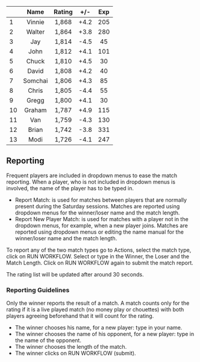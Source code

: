 | |Name|Rating|+/-|Exp|
|-|:--:|:----:|:-:|:-:|
|1|Vinnie|1,868|+4.2|205|
|2|Walter|1,864|+3.8|280|
|3|Jay|1,814|-4.5|45|
|4|John|1,812|+4.1|101|
|5|Chuck|1,810|+4.5|30|
|6|David|1,808|+4.2|40|
|7|Somchai|1,806|+4.3|85|
|8|Chris|1,805|-4.4|55|
|9|Gregg|1,800|+4.1|30|
|10|Graham|1,787|+4.9|115|
|11|Van|1,759|-4.3|130|
|12|Brian|1,742|-3.8|331|
|13|Modi|1,726|-4.1|247|

 

## Reporting

Frequent players are included in dropdown menus to ease the match reporting.
When a player, who is not included in dropdown menus is involved, the name of the player has to be typed in.

- Report Match:  is used for matches between players that are normally present during the Saturday sessions.
Matches are reported using dropdown menus for the winner/loser name and the match length.
- Report New Player Match:  is used for matches with a player not in the dropdown menus, for example, when a new player joins.
Matches are reported using dropdown menus or editing the name manual for the winner/loser name and the match length.

To report any of the two match types go to Actions, select the match type, click on RUN WORKFLOW.
Select or type in the Winner, the Loser and the Match Length.
Click on RUN WORKFLOW again to submit the match report.

The rating list will be updated after around 30 seconds.

### Reporting Guidelines

Only the winner reports the result of a match.
A match counts only for the rating if it is a live played match (no money play or chouettes)
with both players agreeing beforehand that it will count for the rating.

- The winner chooses his name, for a new player: type in your name.
- The winner chooses the name of his opponent, for a new player: type in the name of the opponent.
- The winner chooses the length of the match.
- The winner clicks on RUN WORKFLOW (submit).
